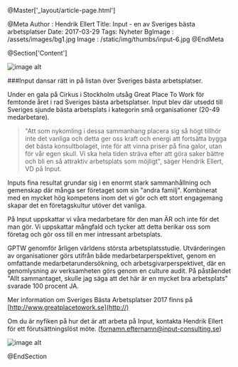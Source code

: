 @Master['_layout/article-page.html']

@Meta
Author : Hendrik Ellert
Title: Input - en av Sveriges bästa arbetsplatser
Date: 2017-03-29
Tags: Nyheter
BgImage : /assets/images/bg1.jpg
Image : /static/img/thumbs/input-6.jpg
@EndMeta

@Section['Content']

![image alt](/static/img/nyheter/GPTW_SBA2017.png)

###Input dansar rätt in på listan över Sveriges bästa arbetsplatser.

Under en gala på Cirkus i Stockholm utsåg Great Place To Work för femtonde året i rad Sveriges bästa arbetsplatser. Input blev där utsedd till Sveriges sjunde bästa arbetsplats i kategorin små organisationer (20-49 medarbetare). 

> "Att som nykomling i dessa sammanhang placera sig så högt tillhör inte det vanliga och detta ger oss kraft och energi att fortsätta bygga det bästa konsultbolaget, inte för att vinna priser på fina galor, utan för vår egen skull. Vi ska hela tiden sträva efter att göra saker bättre och bli en så attraktiv arbetsplats som möjligt", säger Hendrik Ellert, VD på Input.

Inputs fina resultat grundar sig i en enormt stark sammanhållning och gemenskap där många ser företaget som sin "andra familj". Kombinerat med en mycket hög kompetens inom det vi gör och ett stort engagemang skapar det en företagskultur utöver det vanliga. 

På Input uppskattar vi våra medarbetare för den man ÄR och inte för det man gör. Vi uppskattar mångfald och tycker att detta berikar oss som företag och gör oss till en mer intressant arbetsplats. 

GPTW genomför årligen världens största arbetsplatsstudie. Utvärderingen av organisationer görs utifrån både medarbetarperspektivet, genom en omfattande medarbetarundersökning, och arbetsgivarperspektivet, där en genomlysning av verksamheten görs genom en culture audit. 
På påståendet "Allt sammantaget, skulle jag säga att det här är en mycket bra arbetsplats" svarade 100 procent JA.

Mer information om Sveriges Bästa Arbetsplatser 2017 finns på [http://www.greatplacetowork.se](http://)

Om du är nyfiken på hur det är att arbeta på Input, kontakta Hendrik Ellert för ett förutsättningslöst möte. (fornamn.efternamn@input-consulting.se)

![image alt](/static/img/nyheter/Lagbild_GPTW.jpg)


@EndSection

